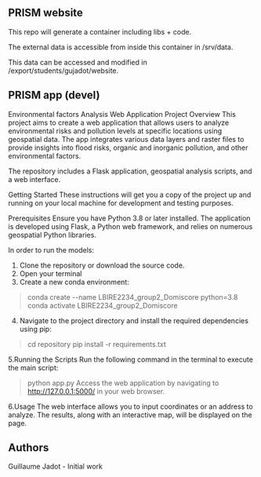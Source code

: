 ## PRISM website ##

This repo will generate a container including libs + code.

The external data is accessible from inside this container in /srv/data.

This data can be accessed and modified in /export/students/gujadot/website.


## PRISM app (devel) ##

Environmental factors Analysis Web Application
Project Overview
This project aims to create a web application that allows users to analyze environmental risks and pollution levels at specific locations using geospatial data. The app integrates various data layers and raster files to provide insights into flood risks, organic and inorganic pollution, and other environmental factors.


The repository includes a Flask application, geospatial analysis scripts, and a web interface.

Getting Started
These instructions will get you a copy of the project up and running on your local machine for development and testing purposes.

Prerequisites
Ensure you have Python 3.8 or later installed. The application is developed using Flask, a Python web framework, and relies on numerous geospatial Python libraries.

In order to run the models:
1. Clone the repository or download the source code.
2. Open your terminal
3. Create a new conda environment:
> conda create --name LBIRE2234_group2_Domiscore python=3.8
> conda activate LBIRE2234_group2_Domiscore

4. Navigate to the project directory and install the required dependencies using pip:
> cd repository
> pip install -r requirements.txt

5.Running the Scripts
Run the following command in the terminal to execute the main script:
> python app.py
Access the web application by navigating to http://127.0.0.1:5000/ in your web browser.

6.Usage
The web interface allows you to input coordinates or an address to analyze. The results, along with an interactive map, will be displayed on the page.

## Authors ##
Guillaume Jadot - Initial work

